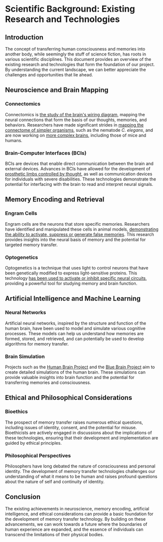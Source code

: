# Scientific Background: Existing Research and Technologies

## Introduction

The concept of transferring human consciousness and memories into another body, while seemingly the stuff of science
fiction, has roots in various scientific disciplines. This document provides an overview of the existing research and
technologies that form the foundation of our project. By understanding the current landscape, we can better appreciate
the challenges and opportunities that lie ahead.

## Neuroscience and Brain Mapping

### Connectomics

Connectomics
is [the study of the brain's wiring diagram](https://hms.harvard.edu/news/new-field-neuroscience-aims-map-connections-brain),
mapping the neural connections that form the basis of our thoughts, memories, and behaviors. Researchers have made
significant strides
in [mapping the connectome of simpler organisms](https://www.scientificamerican.com/article/c-elegans-connectome), such
as the nematode *C. elegans*, and are now working
on [more complex brains](https://news.harvard.edu/gazette/story/2023/09/human-brain-too-big-to-map-so-theyre-starting-with-mice),
including those of mice and humans.

### Brain-Computer Interfaces (BCIs)

BCIs are devices that enable direct communication between the brain and external devices. Advances in BCIs have allowed
for the development
of [prosthetic limbs controlled by thought](https://www.nytimes.com/2015/05/21/technology/a-bionic-approach-to-prosthetics-controlled-by-thought.html),
as well as communication devices for individuals with severe disabilities. These technologies demonstrate the potential
for interfacing with the brain to read and interpret neural signals.

## Memory Encoding and Retrieval

### Engram Cells

Engram cells are the neurons that store specific memories. Researchers have identified and manipulated these cells in
animal
models, [demonstrating the ability to activate, suppress or generate false memories](https://www.ncbi.nlm.nih.gov/pmc/articles/PMC7577560).
This research provides insights into the neural basis of memory and the potential for targeted memory transfer.

### Optogenetics

Optogenetics is a technique that uses light to control neurons that have been genetically modified to express
light-sensitive proteins. This
technology [has been used to activate or inhibit specific neural circuits](https://www.ncbi.nlm.nih.gov/pmc/articles/PMC9063564),
providing a powerful tool for studying memory and brain function.

## Artificial Intelligence and Machine Learning

### Neural Networks

Artificial neural networks, inspired by the structure and function of the human brain, have been used to model and
simulate various cognitive processes. These models can help us understand how memories are formed, stored, and
retrieved, and can potentially be used to develop algorithms for memory transfer.

### Brain Simulation

Projects such as the [Human Brain Project](https://en.wikipedia.org/wiki/Human_Brain_Project) and
the [Blue Brain Project](https://en.wikipedia.org/wiki/Blue_Brain_Project) aim to create detailed simulations of the
human brain. These simulations can provide valuable insights into brain function and the potential for transferring
memories and consciousness.

## Ethical and Philosophical Considerations

### Bioethics

The prospect of memory transfer raises numerous ethical questions, including issues of identity, consent, and the
potential for misuse. Bioethicists are actively engaged in discussions about the implications of these technologies,
ensuring that their development and implementation are guided by ethical principles.

### Philosophical Perspectives

Philosophers have long debated the nature of consciousness and personal identity. The development of memory transfer
technologies challenges our understanding of what it means to be human and raises profound questions about the nature of
self and continuity of identity.

## Conclusion

The existing achievements in neuroscience, memory encoding, artificial intelligence, and ethical considerations can
provide a basic foundation for the development of memory transfer technology. By building on these advancements, we can
work towards a future where the boundaries of human experience are expanded, and the essence of individuals can
transcend the limitations of their physical bodies.
